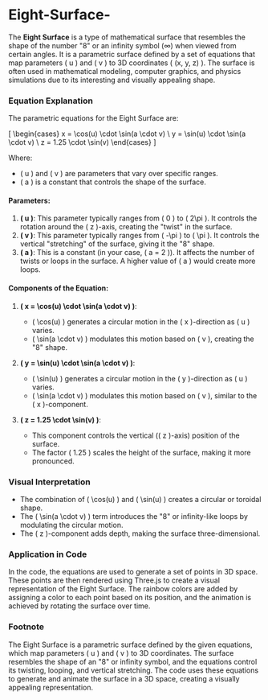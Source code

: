 # Eight-Surface-

The **Eight Surface** is a type of mathematical surface that resembles the shape of the number "8" or an infinity symbol (∞) when viewed from certain angles. It is a parametric surface defined by a set of equations that map parameters \( u \) and \( v \) to 3D coordinates \( (x, y, z) \). The surface is often used in mathematical modeling, computer graphics, and physics simulations due to its interesting and visually appealing shape.

### Equation Explanation
The parametric equations for the Eight Surface are:

\[
\begin{cases}
x = \cos(u) \cdot \sin(a \cdot v) \\
y = \sin(u) \cdot \sin(a \cdot v) \\
z = 1.25 \cdot \sin(v)
\end{cases}
\]

Where:
- \( u \) and \( v \) are parameters that vary over specific ranges.
- \( a \) is a constant that controls the shape of the surface.

#### Parameters:
1. **\( u \)**: This parameter typically ranges from \( 0 \) to \( 2\pi \). It controls the rotation around the \( z \)-axis, creating the "twist" in the surface.
2. **\( v \)**: This parameter typically ranges from \( -\pi \) to \( \pi \). It controls the vertical "stretching" of the surface, giving it the "8" shape.
3. **\( a \)**: This is a constant (in your case, \( a = 2 \)). It affects the number of twists or loops in the surface. A higher value of \( a \) would create more loops.

#### Components of the Equation:
1. **\( x = \cos(u) \cdot \sin(a \cdot v) \)**:
   - \( \cos(u) \) generates a circular motion in the \( x \)-direction as \( u \) varies.
   - \( \sin(a \cdot v) \) modulates this motion based on \( v \), creating the "8" shape.

2. **\( y = \sin(u) \cdot \sin(a \cdot v) \)**:
   - \( \sin(u) \) generates a circular motion in the \( y \)-direction as \( u \) varies.
   - \( \sin(a \cdot v) \) modulates this motion based on \( v \), similar to the \( x \)-component.

3. **\( z = 1.25 \cdot \sin(v) \)**:
   - This component controls the vertical (\( z \)-axis) position of the surface.
   - The factor \( 1.25 \) scales the height of the surface, making it more pronounced.

### Visual Interpretation
- The combination of \( \cos(u) \) and \( \sin(u) \) creates a circular or toroidal shape.
- The \( \sin(a \cdot v) \) term introduces the "8" or infinity-like loops by modulating the circular motion.
- The \( z \)-component adds depth, making the surface three-dimensional.

### Application in Code
In the code, the equations are used to generate a set of points in 3D space. These points are then rendered using Three.js to create a visual representation of the Eight Surface. The rainbow colors are added by assigning a color to each point based on its position, and the animation is achieved by rotating the surface over time.

### Footnote 
The Eight Surface is a parametric surface defined by the given equations, which map parameters \( u \) and \( v \) to 3D coordinates. The surface resembles the shape of an "8" or infinity symbol, and the equations control its twisting, looping, and vertical stretching. The code uses these equations to generate and animate the surface in a 3D space, creating a visually appealing representation.
